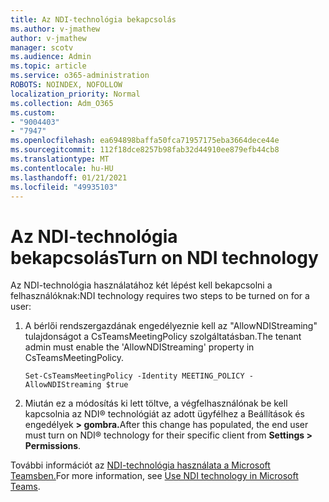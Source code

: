 ```yaml
---
title: Az NDI-technológia bekapcsolás
ms.author: v-jmathew
author: v-jmathew
manager: scotv
ms.audience: Admin
ms.topic: article
ms.service: o365-administration
ROBOTS: NOINDEX, NOFOLLOW
localization_priority: Normal
ms.collection: Adm_O365
ms.custom:
- "9004403"
- "7947"
ms.openlocfilehash: ea694898baffa50fca71957175eba3664dece44e
ms.sourcegitcommit: 112f18dce8257b98fab32d44910ee879efb44cb8
ms.translationtype: MT
ms.contentlocale: hu-HU
ms.lasthandoff: 01/21/2021
ms.locfileid: "49935103"
---
```

# <a name="turn-on-ndi-technology"></a><span data-ttu-id="846f0-102">Az NDI-technológia bekapcsolás</span><span class="sxs-lookup"><span data-stu-id="846f0-102">Turn on NDI technology</span></span>

<span data-ttu-id="846f0-103">Az NDI-technológia használatához két lépést kell bekapcsolni a felhasználóknak:</span><span class="sxs-lookup"><span data-stu-id="846f0-103">NDI technology requires two steps to be turned on for a user:</span></span>

1. <span data-ttu-id="846f0-104">A bérlői rendszergazdának engedélyeznie kell az "AllowNDIStreaming" tulajdonságot a CsTeamsMeetingPolicy szolgáltatásban.</span><span class="sxs-lookup"><span data-stu-id="846f0-104">The tenant admin must enable the 'AllowNDIStreaming' property in CsTeamsMeetingPolicy.</span></span>

    `Set-CsTeamsMeetingPolicy -Identity MEETING_POLICY -AllowNDIStreaming $true`

2. <span data-ttu-id="846f0-105">Miután ez a módosítás ki lett töltve, a végfelhasználónak be kell kapcsolnia az NDI® technológiát az adott ügyfélhez a Beállítások és engedélyek **> gombra.**</span><span class="sxs-lookup"><span data-stu-id="846f0-105">After this change has populated, the end user must turn on NDI® technology for their specific client from **Settings > Permissions**.</span></span>

<span data-ttu-id="846f0-106">További információt az [NDI-technológia használata a Microsoft Teamsben.](https://docs.microsoft.com/microsoftteams/use-ndi-in-meetings)</span><span class="sxs-lookup"><span data-stu-id="846f0-106">For more information, see [Use NDI technology in Microsoft Teams](https://docs.microsoft.com/microsoftteams/use-ndi-in-meetings).</span></span>
